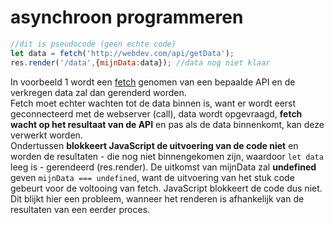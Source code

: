 # asynchroon programmeren

```javascript
//dit is pseudocode (geen echte code)
let data = fetch('http://webdev.com/api/getData');
res.render('/data',{mijnData:data}); //data nog niet klaar
```

In voorbeeld 1 wordt een [fetch](https://developer.mozilla.org/en-US/docs/Web/API/Fetch_API) genomen van een bepaalde API en de verkregen data zal dan gerenderd worden.  
Fetch moet echter wachten tot de data binnen is, want er wordt eerst geconnecteerd met de webserver \(call\), data wordt opgevraagd, **fetch wacht op het resultaat van de API** en pas als de data binnenkomt, kan deze verwerkt worden.  
Ondertussen **blokkeert JavaScript de uitvoering van de code niet** en worden de resultaten - die nog niet binnengekomen zijn, waardoor `let data` leeg is - gerendeerd \(res.render\). De uitkomst van mijnData zal **undefined** geven `mijnData === undefined`, want de uitvoering van het stuk code gebeurt voor de voltooing van fetch. JavaScript blokkeert de code dus niet. Dit blijkt hier een probleem, wanneer het renderen is afhankelijk van de resultaten van een eerder proces.  

